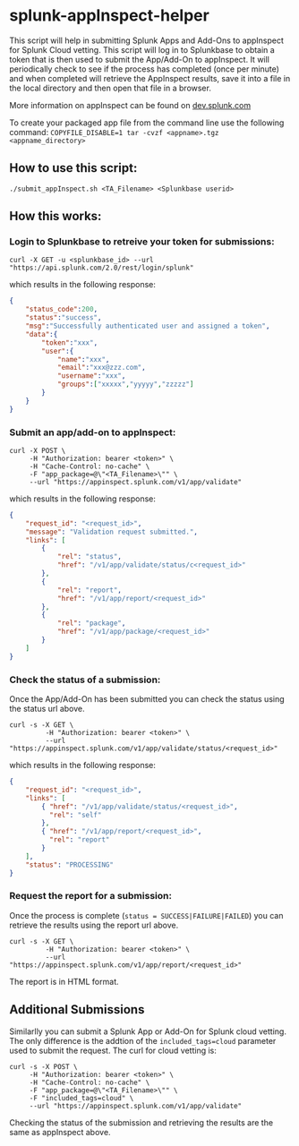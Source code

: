 # splunk-appInspect-helper

This script will help in submitting Splunk Apps and Add-Ons to appInspect for Splunk Cloud vetting.  This script will log in to Splunkbase to obtain a token that is then used to submit the App/Add-On to appInspect.  It will periodically check to see if the process has completed (once per minute) and when completed will retrieve the AppInspect results, save it into a file in the local directory and then open that file in a browser.   

More information on appInspect can be found on [dev.splunk.com](https://dev.splunk.com/enterprise/docs/releaseapps/appinspect/splunkappinspectapi/runappinspectrequestsapi)

To create your packaged app file from the command line use the following command:
`COPYFILE_DISABLE=1 tar -cvzf <appname>.tgz <appname_directory>`



## How to use this script:
```
./submit_appInspect.sh <TA_Filename> <Splunkbase userid>
```


## How this works:
### Login to Splunkbase to retreive your token for submissions: 

```
curl -X GET -u <splunkbase_id> --url "https://api.splunk.com/2.0/rest/login/splunk"
```

which results in the following response:
```json
{ 
    "status_code":200,
    "status":"success",
    "msg":"Successfully authenticated user and assigned a token",
    "data":{
        "token":"xxx",
        "user":{
            "name":"xxx",
            "email":"xxx@zzz.com",
            "username":"xxx",
            "groups":["xxxxx","yyyyy","zzzzz"]
        }
    }
}
```
### Submit an app/add-on to appInspect:

```
curl -X POST \
     -H "Authorization: bearer <token>" \
     -H "Cache-Control: no-cache" \
     -F "app_package=@\"<TA_Filename>\"" \
     --url "https://appinspect.splunk.com/v1/app/validate"
```
which results in the following response:
```json
{
    "request_id": "<request_id>",
    "message": "Validation request submitted.",
    "links": [
        {
            "rel": "status",
            "href": "/v1/app/validate/status/c<request_id>"
        },
        {
            "rel": "report",
            "href": "/v1/app/report/<request_id>"
        },
        {
            "rel": "package",
            "href": "/v1/app/package/<request_id>"
        }
    ]
}
```

### Check the status of a submission:

Once the App/Add-On has been submitted you can check the status using the status url above. 
```
curl -s -X GET \
         -H "Authorization: bearer <token>" \
         --url "https://appinspect.splunk.com/v1/app/validate/status/<request_id>"
```
which results in the following response:
```json
{   
    "request_id": "<request_id>", 
    "links": [ 
        { "href": "/v1/app/validate/status/<request_id>",  
          "rel": "self" 
        }, 
        { "href": "/v1/app/report/<request_id>", 
          "rel": "report" 
        } 
    ], 
    "status": "PROCESSING" 
}
```
### Request the report for a submission:

Once the process is complete (`status = SUCCESS|FAILURE|FAILED`) you can retrieve the results using the report url above. 
```
curl -s -X GET \
         -H "Authorization: bearer <token>" \
         --url "https://appinspect.splunk.com/v1/app/report/<request_id>"
```
The report is in HTML format.


## Additional Submissions
Similarlly you can submit a Splunk App or Add-On for Splunk cloud vetting.  The only difference is the addtion of the `included_tags=cloud` parameter used to submit the request.  The curl for cloud vetting is:
```
curl -s -X POST \
     -H "Authorization: bearer <token>" \
     -H "Cache-Control: no-cache" \
     -F "app_package=@\"<TA_Filename>\"" \
     -F "included_tags=cloud" \
     --url "https://appinspect.splunk.com/v1/app/validate"
```
Checking the status of the submission and retrieving the results are the same as appInspect above.